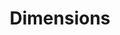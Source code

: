 ---
layout: default
bigquery: https://console.cloud.google.com/bigquery?p=covid-19-dimensions-ai&page=table&d=data&t=publications
contributors: Digital Science, https://www.digital-science.com/
cost: Free for personal, non-commercial use.
description: Dimensions contains more than 100 million publications, ranging from
  articles published in scholarly journals, books and book chapters, to preprints
  and conference proceedings. All publications are contextualized with linked data
  sets, funding, publications, patents, clinical trials, and policy documents. You
  can also view associated categories, funders, institutions, and researcher profiles.
documentation: https://docs.dimensions.ai/bigquery/index.html
last_edit: 04/11/2022, 14:59:47
location: https://www.dimensions.ai/products/free/
maintained_by: Digital Science, https://www.digital-science.com/
schema_fields:
- granted_date
- funder_org_acronyms
- family_id
- date_online
- jurisdiction
- associated_publication_doi
- parent_id
- associated_grant_ids
- conditions
- research_org_state_names
- book_series_title
- concepts
- cpc
- phase
- open_access_categories_v2
- funding_nzd
- registry
- funding_cny
- language
- filing_date
- priority_year
- year
- foa_number
- category_uoa
- category_hrcs_hc
- altmetrics
- journal
- title
- active_years
- category_rcdc
- external_ids
- category_bra
- associated_publication_arxiv_id
- research_org_country_names
- funding_aud
- pmid
- description
- resulting_publication_doi
- funder_orgs
- associated_publication_pmid
- category_icrp_ct
- conference
- aliases
- repository_id
- types
- type
- research_orgs
- open_access_categories
- funder_org_state_codes
- legal_status
- email_address
- original_assignee_orgs
- arxiv_id
- inventor_names
- patent_ids
- resulting_publication_ids
- kind
- category_hrcs_rac
- end_year
- category_icrp_cso
- current_assignee
- funding_eur
- date_modified
- address
- links
- pages
- funder_org_countries
- interventions
- current_assignee_orgs
- category_for
- start_date
- end_date
- expiration_date
- created_date
- assignee_countries
- labels
- embargo_date
- family_members_ids
- gender
- date_imported_gbq
- citations
- funding_usd
- id
- publisher
- clinical_trial_ids
- funding_amount
- cited_by_ids
- journal_lists
- funding_jpy
- status
- metrics
- repository_name
- pmcid
- authors
- research_org_countries
- established
- citations_count
- supporting_grant_ids
- legal_events
- brief_title
- granted_year
- category_hra
- funding_chf
- funder_org
- research_org_state_codes
- license
- funding_cad
- category_sdg
- eisbn
- research_org_city_names
- original_abstract
- expiration_year
- reference_ids
- grant_number
- source_id
- linkout
- funding_currency
- family_count
- publication_year
- name
- publication_ids
- wikipedia_url
- funder_countries
- citation_string
- funder_org_cities
- acknowledgements
- date_print
- volume
- funding_details
- categories
- priority_date
- editors
- associated_publication_id
- original_assignee_countries
- date_inserted
- research_org_cities
- publication_date
- funding_gbp
- researcher_ids
- acronyms
- filing_status
- book_title
- proceedings_title
- abstract
- assignee_orgs
- current_assignee_countries
- start_year
- relationships
- original_assignee
- isbn
- application_number
- issue
- mesh_headings
- date_normal
- original_title
- repository_url
- organisation_details
- acronym
- date
- mesh_terms
- doi
- filing_year
- subtitles
- investigators
- ipcr
shortname: dimensions
tags:
- scholarly literature
- patents
- funding
- clinical trials
- academic profiles
terms_of_use: 'Use of both the Dimensions COVID-19 dataset and full Dimensions dataset
  are subject to the Dimensions Terms of use: https://www.dimensions.ai/policies-terms-legal '
title: Dimensions
uuid: dcff88bd-fe6b-4fdb-8159-809bf9d7bc1c
---